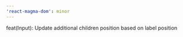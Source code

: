 ```yaml
---
'react-magma-dom': minor
---
```


feat(Input): Update additional children position based on label position
